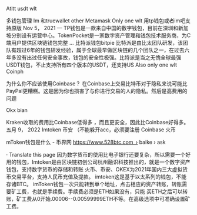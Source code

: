Atitt usdt wlt

多钱包管理
Im 和truewallet
other
Metamask
Only one wlt
用tp钱包或者im吧支持原版
Nov 5， 2021 — TP钱包是一款来自中国的数字钱包，目前在深圳和新加坡分别设有运营中心。TokenPocket是一家数字资产管理和钱包技术服务商，为C端用户提供区块链钱包完整 ...
比特派钱包bitpie
比特派是由比太团队研发，该团队有超过6年的钱包研发经验，属于全球最早做区块链的几个团队之一，在过去六年多没有出过任何安全事故，钱包的安全性极强。比特派是当之无愧全球最强USDT钱包，不止支持所有四个版本的USDT，还支持US
Also only one wlt
Coinph

为什么你不应该使用Coinbase？
在Coinbase上交易比特币对于隐私来说可能比PayPal更糟糕。这是因为你也损害了与你进行交易的人的隐私。然后是高费用的问题

Okx bian

Kraken收取的费用比Coinbase低得多
，而且更安全，因此比Coinbase好得多。五月 9， 2022
Imtoken 
币安 （不能躲开acc，必须要注册
Coinbase
火币

mToken钱包是什么 - 币界网
https://www.528btc.com › baike › ask

· Translate this page
因为数字货币的使用比电子银行还要复杂，所以需要一个好用的钱包，Imtoken是由区块链初创公司杭州融识科技推出的，就是一个数字资产钱包，支持数字货币的存储和转账
火币、币安、OKEX为2021年国内三大虚拟货币交易平台，支持人民币充值及提款。
imtoken这是基于以太系列的钱包，不能存诸BTC。
imToken钱包一次只能转到单个地址，点击相应的资产转账，转账需要矿工费，也就是手续费。手续费必须是ETH如果没有，只能
买ETH之后可以转账，矿工费从0开始.00006--0.00599999ETH不等。在高级选项中可准确设置矿工费。

